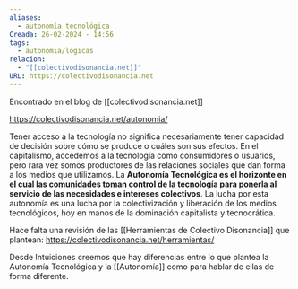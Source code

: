```yaml
---
aliases:
  - autonomía tecnológica
Creada: 26-02-2024 - 14:56
tags:
  - autonomia/logicas
relacion:
  - "[[colectivodisonancia.net]]"
URL: https://colectivodisonancia.net
---
```

 
 Encontrado en el blog de [[colectivodisonancia.net]]

https://colectivodisonancia.net/autonomia/

Tener acceso a la tecnología no significa necesariamente tener capacidad de decisión sobre cómo se produce o cuáles son sus efectos. En el capitalismo, accedemos a la tecnología como consumidores o usuarios, pero rara vez somos productores de las relaciones sociales que dan forma a los medios que utilizamos. La **Autonomía Tecnológica es el horizonte en el cual las comunidades toman control de la tecnología para ponerla al servicio de las necesidades e intereses colectivos**. La lucha por esta autonomía es una lucha por la colectivización y liberación de los medios tecnológicos, hoy en manos de la dominación capitalista y tecnocrática.

Hace falta una revisión de las [[Herramientas de Colectivo Disonancia]] que plantean:
https://colectivodisonancia.net/herramientas/

Desde Intuiciones creemos que hay diferencias entre lo que plantea la Autonomía Tecnológica y la [[Autonomía]] como para hablar de ellas de forma diferente.